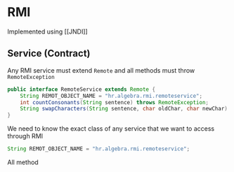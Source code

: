 # RMI
Implemented using [[JNDI]]
## Service (Contract)
Any RMI service must extend `Remote` and all methods must throw `RemoteException`
```java
public interface RemoteService extends Remote {
	String REMOT_OBJECT_NAME = "hr.algebra.rmi.remoteservice";
	int countConsonants(String sentence) throws RemoteException;
	String swapCharacters(String sentence, char oldChar, char newChar) throws RemoteException;
}
```

We need to know the exact class of any service that we want to access through RMI
```java
String REMOT_OBJECT_NAME = "hr.algebra.rmi.remoteservice";
```

All method 